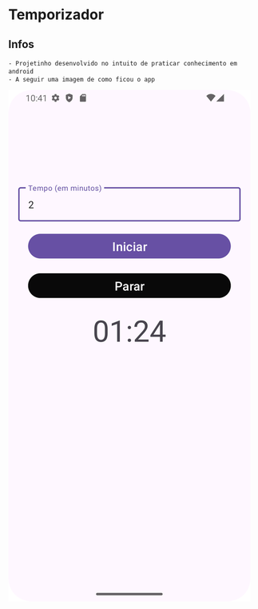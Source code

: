 # Temporizador

## Infos
    - Projetinho desenvolvido no intuito de praticar conhecimento em android
    - A seguir uma imagem de como ficou o app
<img src="src/main/res/drawable/printApp.png">